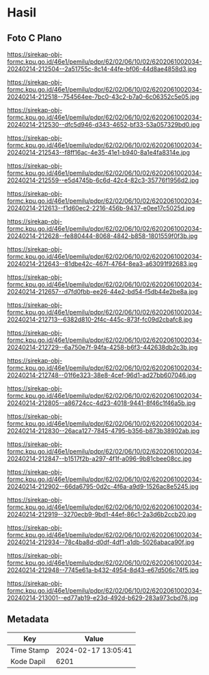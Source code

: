 # Hasil

## Foto C Plano

https://sirekap-obj-formc.kpu.go.id/46e1/pemilu/pdpr/62/02/06/10/02/6202061002034-20240214-212504--2a51755c-8c14-44fe-bf06-44d8ae4858d3.jpg

https://sirekap-obj-formc.kpu.go.id/46e1/pemilu/pdpr/62/02/06/10/02/6202061002034-20240214-212518--754564ee-7bc0-43c2-b7a0-6c06352c5e05.jpg

https://sirekap-obj-formc.kpu.go.id/46e1/pemilu/pdpr/62/02/06/10/02/6202061002034-20240214-212530--dfc5d946-d343-4652-bf33-53a057329bd0.jpg

https://sirekap-obj-formc.kpu.go.id/46e1/pemilu/pdpr/62/02/06/10/02/6202061002034-20240214-212543--f8ff16ac-4e35-41e1-b940-8a1e4fa8314e.jpg

https://sirekap-obj-formc.kpu.go.id/46e1/pemilu/pdpr/62/02/06/10/02/6202061002034-20240214-212559--e5d4745b-6c6d-42c4-82c3-35776f1956d2.jpg

https://sirekap-obj-formc.kpu.go.id/46e1/pemilu/pdpr/62/02/06/10/02/6202061002034-20240214-212613--f1d60ec2-2216-456b-9437-e0ee17c5025d.jpg

https://sirekap-obj-formc.kpu.go.id/46e1/pemilu/pdpr/62/02/06/10/02/6202061002034-20240214-212628--fe880444-8068-4842-b858-1801559f0f3b.jpg

https://sirekap-obj-formc.kpu.go.id/46e1/pemilu/pdpr/62/02/06/10/02/6202061002034-20240214-212643--81dbe42c-467f-4764-8ea3-a63091f92683.jpg

https://sirekap-obj-formc.kpu.go.id/46e1/pemilu/pdpr/62/02/06/10/02/6202061002034-20240214-212657--d7fd0fbb-ee26-44e2-bd54-f5db44e2be8a.jpg

https://sirekap-obj-formc.kpu.go.id/46e1/pemilu/pdpr/62/02/06/10/02/6202061002034-20240214-212713--6382d810-2f4c-445c-873f-fc09d2cbafc8.jpg

https://sirekap-obj-formc.kpu.go.id/46e1/pemilu/pdpr/62/02/06/10/02/6202061002034-20240214-212729--6a750e7f-94fa-4258-b6f3-442638db2c3b.jpg

https://sirekap-obj-formc.kpu.go.id/46e1/pemilu/pdpr/62/02/06/10/02/6202061002034-20240214-212748--01f6e323-38e8-4cef-96d1-ad27bb607046.jpg

https://sirekap-obj-formc.kpu.go.id/46e1/pemilu/pdpr/62/02/06/10/02/6202061002034-20240214-212805--a86724cc-4d23-4018-9441-8f46c1f46a5b.jpg

https://sirekap-obj-formc.kpu.go.id/46e1/pemilu/pdpr/62/02/06/10/02/6202061002034-20240214-212830--26aca127-7845-4795-b356-b873b38902ab.jpg

https://sirekap-obj-formc.kpu.go.id/46e1/pemilu/pdpr/62/02/06/10/02/6202061002034-20240214-212847--b1517f2b-a297-4f1f-a096-9b81cbee08cc.jpg

https://sirekap-obj-formc.kpu.go.id/46e1/pemilu/pdpr/62/02/06/10/02/6202061002034-20240214-212902--66da6795-0d2c-4f6a-a9d9-1526ac8e5245.jpg

https://sirekap-obj-formc.kpu.go.id/46e1/pemilu/pdpr/62/02/06/10/02/6202061002034-20240214-212919--3270ecb9-9bd1-44ef-86c1-2a3d6b2ccb20.jpg

https://sirekap-obj-formc.kpu.go.id/46e1/pemilu/pdpr/62/02/06/10/02/6202061002034-20240214-212934--78c4ba8d-d0df-4df1-a1db-5026abaca90f.jpg

https://sirekap-obj-formc.kpu.go.id/46e1/pemilu/pdpr/62/02/06/10/02/6202061002034-20240214-212948--7745e61a-b432-4954-8d43-e67d506c74f5.jpg

https://sirekap-obj-formc.kpu.go.id/46e1/pemilu/pdpr/62/02/06/10/02/6202061002034-20240214-213001--ed77ab19-e23d-492d-b629-283a973cbd76.jpg


## Metadata

| Key        | Value               |
| ---------- | ------------------- |
| Time Stamp | 2024-02-17 13:05:41 |
| Kode Dapil | 6201                |



